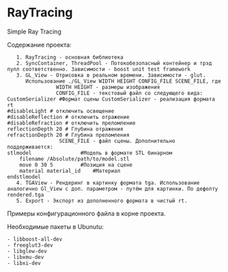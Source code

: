 # RayTracing
Simple Ray Tracing

Содержание проекта:

	   1. RayTracing - основная библиотека
	   2. SyncContainer, ThreadPool - Потокобезопасный контейнер и трэд пулл соответственно. Зависимости - boost unit test framework 
	   3. GL_View - Отрисовка в реальном времени. Зависимости - glut.
	      Использование ./GL_View WIDTH HEIGHT CONFIG_FILE SCENE_FILE, где
	      		    WIDTH HEIGHT - размеры изображения
			        CONFIG_FILE - текстовый файл со следующего вида:
    CustomSerializer #Формат сцены CustomSerializer - реализация формата rt
    #disableLight # отключить освещение
    #disableReflection # отключить отражение
    #disableRefraction # отключить преломление
    reflectionDepth 20 # Глубина отражения
    refractionDepth 20 # Глубина преломления
    		       	 SCENE_FILE - файл сцены. Дополнительно поддерживается:
    stlmodel 		        #Модель в формате STL бинарном
	    filename /Absolute/path/to/model.stl
	    move 0 30 5	        #Позиция на сцене
        material material_id    #Материал
    endstlmodel
       4. TGAView - Рендеринг в картинку формата tga. Использование аналогично Gl_View с доп. параметром - путём для картинки. По дефолту rendered.tga
	   5. Export - Экспорт из дополненного формата в чистый rt.
Примеры конфигурационного файла в корне проекта.

Необходимые пакеты в Ubunutu:
	
	- libboost-all-dev
	- freeglut3-dev
	- libglew-dev
	- libxmu-dev
	- libxi-dev
	
